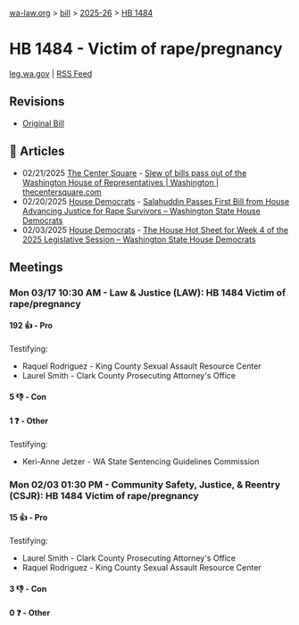 [wa-law.org](/) > [bill](/bill/) > [2025-26](/bill/2025-26/) > [HB 1484](/bill/2025-26/hb/1484/)

# HB 1484 - Victim of rape/pregnancy
[leg.wa.gov](https://app.leg.wa.gov/billsummary?BillNumber=1484&Year=2025&Initiative=false) | [RSS Feed](./rss.xml)

## Revisions
* [Original Bill](1/)

## 📰 Articles
* 02/21/2025 [The Center Square](/org/the_center_square/) - [Slew of bills pass out of the Washington House of Representatives | Washington | thecentersquare.com](https://www.thecentersquare.com/washington/article_67329b24-eff2-11ef-8f14-c7be1b7a4b31.html#:~:text=House%20Bill%201484)
* 02/20/2025 [House Democrats](/org/house_democrats/) - [Salahuddin Passes First Bill from House Advancing Justice for Rape Survivors – Washington State House Democrats](https://housedemocrats.wa.gov/blog/2025/02/20/salahuddin-passes-first-bill-from-house-advancing-justice-for-rape-survivors/#:~:text=House%20Bill%201484)
* 02/03/2025 [House Democrats](/org/house_democrats/) - [The House Hot Sheet for Week 4 of the 2025 Legislative Session – Washington State House Democrats](https://housedemocrats.wa.gov/blog/2025/02/03/the-house-hot-sheet-for-week-4-of-the-2025-legislative-session/#:~:text=HB%201484)

## Meetings
### Mon 03/17 10:30 AM - Law & Justice (LAW): HB 1484 Victim of rape/pregnancy
#### 192 👍 - Pro
Testifying:
* Raquel Rodriguez - King County Sexual Assault Resource Center
* Laurel Smith - Clark County Prosecuting Attorney's Office

#### 5 👎 - Con

#### 1 ❓ - Other
Testifying:
* Keri-Anne Jetzer - WA State Sentencing Guidelines Commission

### Mon 02/03 01:30 PM - Community Safety, Justice, & Reentry (CSJR): HB 1484 Victim of rape/pregnancy
#### 15 👍 - Pro
Testifying:
* Laurel Smith - Clark County Prosecuting Attorney's Office
* Raquel Rodriguez - King County Sexual Assault Resource Center

#### 3 👎 - Con

#### 0 ❓ - Other
